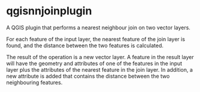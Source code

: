 qgisnnjoinplugin
================

A QGIS plugin that performs a nearest neighbour join on two
vector layers.

For each feature of the input layer, the nearest feature of
the join layer is found, and the distance between the two
features is calculated.

The result of the operation is a new vector layer.
A feature in the result layer will have the geometry and
attributes of one of the features in the input layer plus the
attributes of the nearest feature in the join layer.  In
addition, a new attribute is added that contains the distance
between the two neighbouring features.
